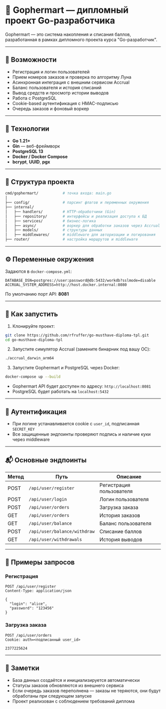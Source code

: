 # 🛒 Gophermart — дипломный проект Go-разработчика

Gophermart — это система накопления и списания баллов, разработанная в рамках дипломного проекта курса "Go-разработчик".

---

## 🚀 Возможности

- Регистрация и логин пользователей  
- Прием номеров заказов и проверка по алгоритму Луна  
- Асинхронная интеграция с внешним сервисом Accrual  
- Баланс пользователя и история списаний  
- Вывод средств и просмотр истории выводов  
- Работа с PostgreSQL  
- Cookie-based аутентификация с HMAC-подписью  
- Очередь заказов и фоновый воркер  

---

## 🧱 Технологии

- **Go 1.21+**  
- **Gin** — веб-фреймворк  
- **PostgreSQL 13**  
- **Docker / Docker Compose**  
- **bcrypt**, **UUID**, **pgx**  

---

## 📂 Структура проекта

```bash
cmd/gophermart/           # точка входа: main.go
│
├── config/               # парсинг флагов и переменных окружения
├── internal/
│   ├── handlers/         # HTTP-обработчики (Gin)
│   ├── repository/       # интерфейсы и реализация доступа к БД
│   ├── services/         # бизнес-логика
│   ├── async/            # воркер для обработки заказов через Accrual
│   ├── models/           # структуры данных
│   ├── middlewares/      # middleware для авторизации и логирования
├── router/               # настройка маршрутов и middleware
```

---

## ⚙️ Переменные окружения

Задаются в `docker-compose.yml`:

```
DATABASE_DSN=postgres://user:password@db:5432/workdb?sslmode=disable  
ACCRUAL_SYSTEM_ADDRESS=http://host.docker.internal:8080
```

По умолчанию порт API: **8081**

---

## 🐳 Как запустить

1. Клонируйте проект:

```bash
git clone https://github.com/rfruffer/go-musthave-diploma-tpl.git
cd go-musthave-diploma-tpl
```

2. Запустите симулятор Accrual (замените бинарник под вашу ОС):

```bash
./accrual_darwin_arm64
```

3. Запустите Gophermart и PostgreSQL через Docker:

```bash
docker-compose up --build
```

- Gophermart API будет доступен по адресу: `http://localhost:8081`  
- PostgreSQL будет работать на `localhost:5432`

---

## 🔐 Аутентификация

- При логине устанавливается cookie с `user_id`, подписанная `SECRET_KEY`  
- Все защищенные эндпоинты проверяют подпись и наличие куки через middleware

---

## 📬 Основные эндпоинты

| Метод | Путь                          | Описание                     |
|-------|-------------------------------|-------------------------------|
| POST  | `/api/user/register`          | Регистрация пользователя      |
| POST  | `/api/user/login`             | Логин пользователя            |
| POST  | `/api/user/orders`            | Загрузка заказа               |
| GET   | `/api/user/orders`            | История заказов               |
| GET   | `/api/user/balance`           | Баланс пользователя           |
| POST  | `/api/user/balance/withdraw`  | Списание баллов               |
| GET   | `/api/user/withdrawals`       | История выводов               |

---

## 🧪 Примеры запросов

### Регистрация

```http
POST /api/user/register
Content-Type: application/json

{
  "login": "alice",
  "password": "123456"
}
```

### Загрузка заказа

```http
POST /api/user/orders
Cookie: auth=<подписанный user_id>

2377225624
```

---

## 📌 Заметки

- База данных создаётся и инициализируется автоматически  
- Статусы заказов обновляются из внешнего сервиса  
- Если очередь заказов переполнена — заказы не теряются, они будут обработаны при следующем запуске  
- Проект реализован с соблюдением требований диплома
